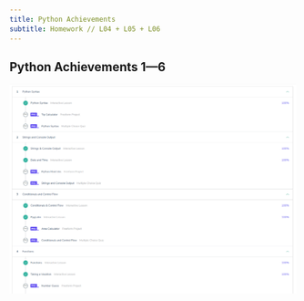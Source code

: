 ```yaml
---
title: Python Achievements
subtitle: Homework // L04 + L05 + L06
---
```


## Python Achievements 1—6

<img src="/img/python_1-4.png" />
